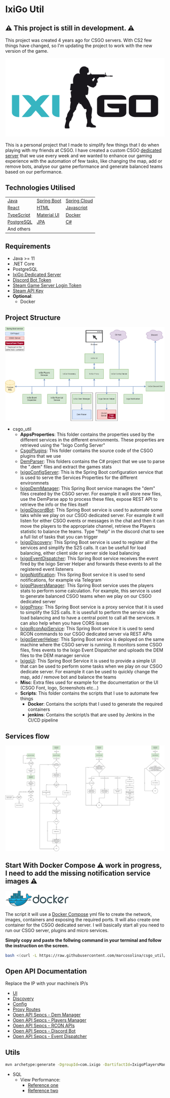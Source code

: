 # IxiGo Util

## :warning: **This project is still in development.** :warning:

This project was created 4 years ago for CSGO servers. With CS2 few things have changed, so I'm updating the project to work with the new version of the game.

![Rcon UI](./misc/pictures/ixigo-logo.png)

This is a personal project that I made to simplify few things that I do when playing with my friends at CSGO. I have created a custom CSGO [dedicated server](https://github.com/marcosolina/ixi_go) that we use every week and we wanted to enhance our gaming experience with the automation of few tasks, like changing the map, add or remove bots, analyse our game performance and generate balanced teams based on our performance.

## Technologies Utilised

|                                               |                                                          |                                                                      |
| --------------------------------------------- | -------------------------------------------------------- | -------------------------------------------------------------------- |
| [Java](https://www.oracle.com/java/)          | [Spring Boot](https://spring.io/projects/spring-boot)    | [Spring Cloud](https://spring.io/projects/spring-cloud)              |
| [React](https://react.dev/)                   | [HTML](https://en.wikipedia.org/wiki/HTML)               | [Javascript](https://en.wikipedia.org/wiki/JavaScript)               |
| [TypeScript](https://www.typescriptlang.org/) | [Material UI](https://mui.com/)                          | [Docker](https://www.docker.com/)                                    |
| [PostgreSQL](https://www.postgresql.org/)     | [JPA](https://en.wikipedia.org/wiki/Jakarta_Persistence) | [C#](<https://en.wikipedia.org/wiki/C_Sharp_(programming_language)>) |
| And others                                    |                                                          |                                                                      |

## Requirements

- Java >= 11
- .NET Core
- PostgreSQL
- [IxiGo Dedicated Server](https://github.com/marcosolina/ixi_go)
- [Discord Bot Token](./IxigoDiscordBot/)
- [Steam Game Server Login Token](http://steamcommunity.com/dev/managegameservers)
- [Steam API Key](http://steamcommunity.com/dev/apikey)
- **Optional**:
  - Docker

## Project Structure

![Rcon UI](./misc/pictures/Services_Diagram.png)

- csgo_util
  - **AppsProperties**: This folder contains the properties used by the different services in the different environments. These properties are retrieved using the "Ixigo Config Server"
  - [CsgoPlugins](./CsgoPlugins/): This folder contains the source code of the CSGO plugins that we use
  - [DemParser](./DemParser/): This folders contains the C# project that we use to parse the ".dem" files and extract the games stats
  - [IxigoConfigServer](./IxigoConfigServer/): This is the Spring Boot configuration service that is used to serve the Services Properties for the different environmnets
  - [IxigoDemManager](./IxigoDemManager): This Spring Boot service manages the "dem" files created by the CSGO server. For example it will store new files, use the DemParse app to process these files, expose REST API to retrieve the info or the files itself
  - [IxigoDiscordBot](./IxigoDiscordBot/): This Spring Boot service is used to automate some taks while we play on our CSGO dedicated server. For example it will listen for either CSGO events or messages in the chat and then it can move the players to the appropriate channel, retrieve the Players statistic to balance the teams. Type "!help" in the discord chat to see a full list of tasks that you can trigger
  - [IxigoDiscovery](./IxigoDiscovery/): This Spring Boot service is used to register all the services and simplify the S2S calls. It can be usefull for load balancing, either client side or server side load balancing
  - [IxigoEventDispatcher](./IxigoEventDispatcher/): This Spring Boot service receives the event fired by the Ixigo Server Helper and forwards these events to all the registered event listeners
  - [IxigoNotification](./IxigoNotification/): This Spring Boot service it is used to send notifications, for example via Telegram
  - [IxigoPlayersManager](./IxigoPlayersManager/): This Spring Boot service uses the players stats to perform some calculation. For example, this service is used to generate balanced CSGO teams when we play on our CSGO dedicated server
  - [IxigoProxy](./IxigoProxy/): This Spring Boot service is a proxy service that it is used to simplify the S2S calls. It is usesfull to perform the service side load balancing and to have a central point to call all the services. It can also help when you have CORS issues
  - [IxigoRconApiService](./IxigoRconApiService/): This Spring Boot service it is used to send RCON commands to our CSGO dedicated server via REST APIs
  - [IxigoServerHelper](./IxigoServerHelper/): This Spring Boot service is deployed on the same machine where the CSGO server is running. It monitors some CSGO files, fires events to the Ixigo Event Dispatcher and uploads the DEM files to the DEM manager service
  - [IxigoUi](./IxigoUi/): This Spring Boot Service it is used to provide a simple UI that can be used to perform some tasks when we play on our CSGO dedicate server. For example it can be used to quickly change the map, add / remove bot and balance the teams
  - **Misc**: Extra files used for example for the documentation or the UI (CSGO Font, logo, Screenshots etc...)
  - **Scripts**: This folder contains the scripts that I use to automate few things
    - **Docker**: Contains the scripts that I used to generate the required containers
    - **jenkins**: Contains the script/s that are used by Jenkins in the CI/CD pipeline

## Services flow

![Services flow](./misc/pictures/Services_Flow_Diagram.png)

## Start With Docker Compose :warning: work in progress, I need to add the missing notification service images :warning:

![Docker Compose](./misc/pictures/docker_logo200.png)

The script it will use a [Docker Compose](https://docs.docker.com/compose/) yml file to create the network, images, containers and exposing the required ports. It will also create one container for the CSGO dedicated server. I will basically start all you need to run our CSGO server, plugins and micro services.

**Simply copy and paste the follwing command in your terminal and follow the instruction on the screen.**

```bash
bash <(curl -L https://raw.githubusercontent.com/marcosolina/csgo_util/main/Scripts/Docker/setup.sh?$(date +%s))
```

## Open API Documentation

Replace the IP with your machine/s IP/s

- [UI](http://MACHINE_IP:8089/ixigoui/)
- [Discovery](http://MACHINE_IP:8765/ixigodiscovery/)
- [Config](http://MACHINE_IP:8888/config/ixigo-server-helper/docker)
- [Proxy Routes](http://MACHINE_IP:8763/ixigoproxy/actuator/routes)
- [Open API Sepcs - Dem Manager](http://MACHINE_IP:8081/demmanager/swagger-ui.html)
- [Open API Sepcs - Players Manager](http://MACHINE_IP:8087/playersmanager/swagger-ui.html)
- [Open API Sepcs - RCON APIs](http://MACHINE_IP:8084/rcon/swagger-ui.html)
- [Open API Sepcs - Discord Bot](http://MACHINE_IP:8082/discordbot/swagger-ui.html)
- [Open API Sepcs - Event Dispatcher](http://MACHINE_IP:8086/eventsdispatcher/swagger-ui.html)

## Utils

```bash
mvn archetype:generate -DgroupId=com.ixigo -DartifactId=IxigoPlayersManagerContract -DarchetypeArtifactId=maven-archetype-quickstart -DinteractiveMode=false
```

- SQL
  - View Performance:
    - [Reference one](https://dba.stackexchange.com/questions/151169/are-views-harmful-for-performance-in-postgresql)
    - [Reference two](https://stackoverflow.com/questions/18794822/performance-differences-between-a-view-and-a-query-with-where-clausule)
